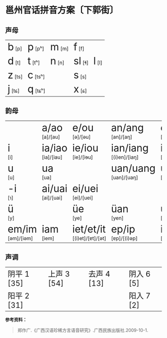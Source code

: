 # 邕州官话拼音方案〔下郭街〕

## 声母

<table>
  <tr>
	<td><span style="font-size:2em;">b</span> [p] </td>
	<td><span style="font-size:2em;">p</span> [pʰ] </td>
	<td><span style="font-size:2em;">m</span> [m] </td>
	<td><span style="font-size:2em;">f</span> [f] </td>
	<td></td>
  </tr>
  <tr>
	<td><span style="font-size:2em;">d</span> [t] </td>
	<td><span style="font-size:2em;">t</span> [tʰ] </td>
	<td><span style="font-size:2em;">n</span> [n] </td>
	<td><span style="font-size:2em;">sl</span> [ɬ] </td>
	<td><span style="font-size:2em;">l</span> [l] </td>
  </tr>
  <tr>
	<td><span style="font-size:2em;">z</span> [ts] </td>
	<td><span style="font-size:2em;">c</span> [tsʰ] </td>
	<td></td>
	<td><span style="font-size:2em;">s</span> [s] </td>
	<td></td>
  </tr>
  <tr>
	<td><span style="font-size:2em;">j</span> [tɕ] </td>
	<td><span style="font-size:2em;">q</span> [tɕʰ] </td>
	<td></td>
	<td><span style="font-size:2em;">x</span> [ɕ] </td>
	<td> </td>
  </tr>

</table>


## 韵母

<table>
  <tr>
	<td></td>
	<td><span style="font-size:2em;">a/ao</span><br/>[a]/[au]<br/></td>
	<td><span style="font-size:2em;">e/ou</span><br/>[ə]/[əu]<br/></td>
	<td><span style="font-size:2em;">an/ang</span><br/>[an]/[aŋ]<br/></td>
	<td><span style="font-size:2em;">en/eng</span><br/>[ən]/[əŋ]<br/></td>
	<td><span style="font-size:2em;">o/ong</span><br/>[o]/[uŋ]<br/></td>
  </tr>
  <tr>
	<td><span style="font-size:2em;">i</span><br/>[i]<br/></td>
	<td><span style="font-size:2em;">ia/iao</span><br/>[ia]/[iau]<br/></td>
	<td><span style="font-size:2em;">ie/iou</span><br/>[ie]/[iɘu]<br/></td>
	<td><span style="font-size:2em;">ian/iang</span><br/>[(i)en]/[iaŋ]<br/></td>
	<td><span style="font-size:2em;">in/ing</span><br/>[in]/[iəŋ]<br/></td>
	<td><span style="font-size:2em;">io/iong</span><br/>[io]/[yŋ]<br/></td>
  </tr>
  <tr>
	<td><span style="font-size:2em;">u</span><br/>[u]<br/></td>
	<td><span style="font-size:2em;">ua</span><br/>[ua]<br/></td>
	<td><span style="font-size:2em;"></span><br/><br/></td>
	<td><span style="font-size:2em;">uan/uang</span><br/>[uan]/[uaŋ]<br/></td>
	<td><span style="font-size:2em;">uen</span><br/>[uən]<br/></td>
	<td></td>
  </tr>
  <tr>
	<td><span style="font-size:2em;">-i</span><br/>[ɿ]<br/></td>
	<td><span style="font-size:2em;">ai/uai</span><br/>[ai]/[uai]<br/></td>
	<td><span style="font-size:2em;">ei/uei</span><br/>[ei]/[uei]<br/></td>
	<td></td>
	<td></td>
	<td><span style="font-size:2em;">er</span><br/>[œ]<br/></td>
  </tr>
  <tr>
	<td><span style="font-size:2em;">ü</span><br/>[y]<br/></td>
	<td></td>
	<td><span style="font-size:2em;">üe</span><br/>[ye]<br/></td>
	<td><span style="font-size:2em;">üan</span><br/>[yen]<br/></td>
	<td><span style="font-size:2em;">ün/üt</span><br/>[yn]/[yt]<br/></td>
	<td><span style="font-size:2em;">üu</span><br/>[iu]<br/></td>
  </tr>
  <tr>
	<td><span style="font-size:2em;">em/im</span><br/>[əm]/[iəm]<br/></td>
	<td><span style="font-size:2em;">iam</span><br/>[iem]<br/></td>
	<td><span style="font-size:2em;">iet/et/it</span><br/>[(i)et]/[ɐt]/[ət]<br/></td>
	<td><span style="font-size:2em;">ep/ip</span><br/>[ɐp]/[(i)əp]<br/></td>
	<td><span style="font-size:2em;">iek/ek/ik</span><br/>[ek]/[ɐk]/[ək]<br/></td>
	<td><span style="font-size:2em;">ok</span><br/>[ɔk]<br/></td>
  </tr>
</table>


## 声调

<table>
  <tr>
	<td><span style="font-size:1.5em;">阴平 1 [35]</span></td>
	<td><span style="font-size:1.5em;">上声 3 [54]</span></td>
	<td><span style="font-size:1.5em;">去声 4 [13]</span></td>
	<td><span style="font-size:1.5em;">阴入 6 [5]</span></td>
  </tr>
  <tr>
	<td><span style="font-size:1.5em;">阳平 2 [31]</span></td>
	<td></td>
	<td></td>
	<td><span style="font-size:1.5em;">阳入 7 [2]</span></td>
  </tr>
</table>

**参考资料：**

> 郑作广.《广西汉语珍稀方言语音研究》.广西民族出版社.2009-10-1.